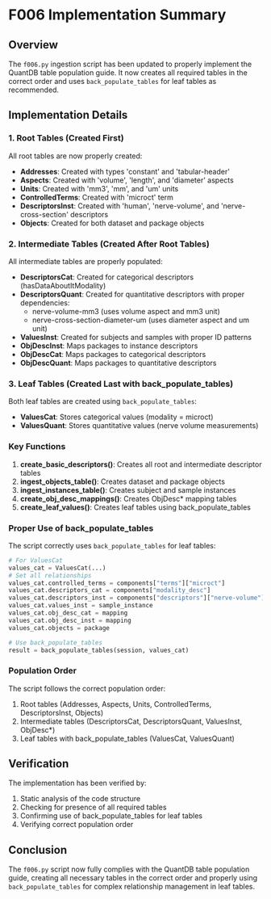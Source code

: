 # F006 Implementation Summary

## Overview

The `f006.py` ingestion script has been updated to properly implement the QuantDB table population guide. It now creates all required tables in the correct order and uses `back_populate_tables` for leaf tables as recommended.

## Implementation Details

### 1. Root Tables (Created First)

All root tables are now properly created:

- **Addresses**: Created with types 'constant' and 'tabular-header'
- **Aspects**: Created with 'volume', 'length', and 'diameter' aspects
- **Units**: Created with 'mm3', 'mm', and 'um' units
- **ControlledTerms**: Created with 'microct' term
- **DescriptorsInst**: Created with 'human', 'nerve-volume', and 'nerve-cross-section' descriptors
- **Objects**: Created for both dataset and package objects

### 2. Intermediate Tables (Created After Root Tables)

All intermediate tables are properly populated:

- **DescriptorsCat**: Created for categorical descriptors (hasDataAboutItModality)
- **DescriptorsQuant**: Created for quantitative descriptors with proper dependencies:
  - nerve-volume-mm3 (uses volume aspect and mm3 unit)
  - nerve-cross-section-diameter-um (uses diameter aspect and um unit)
- **ValuesInst**: Created for subjects and samples with proper ID patterns
- **ObjDescInst**: Maps packages to instance descriptors
- **ObjDescCat**: Maps packages to categorical descriptors
- **ObjDescQuant**: Maps packages to quantitative descriptors

### 3. Leaf Tables (Created Last with back_populate_tables)

Both leaf tables are created using `back_populate_tables`:

- **ValuesCat**: Stores categorical values (modality = microct)
- **ValuesQuant**: Stores quantitative values (nerve volume measurements)

### Key Functions

1. **create_basic_descriptors()**: Creates all root and intermediate descriptor tables
2. **ingest_objects_table()**: Creates dataset and package objects
3. **ingest_instances_table()**: Creates subject and sample instances
4. **create_obj_desc_mappings()**: Creates ObjDesc* mapping tables
5. **create_leaf_values()**: Creates leaf tables using back_populate_tables

### Proper Use of back_populate_tables

The script correctly uses `back_populate_tables` for leaf tables:

```python
# For ValuesCat
values_cat = ValuesCat(...)
# Set all relationships
values_cat.controlled_terms = components["terms"]["microct"]
values_cat.descriptors_cat = components["modality_desc"]
values_cat.descriptors_inst = components["descriptors"]["nerve-volume"]
values_cat.values_inst = sample_instance
values_cat.obj_desc_cat = mapping
values_cat.obj_desc_inst = mapping
values_cat.objects = package

# Use back_populate_tables
result = back_populate_tables(session, values_cat)
```

### Population Order

The script follows the correct population order:

1. Root tables (Addresses, Aspects, Units, ControlledTerms, DescriptorsInst, Objects)
2. Intermediate tables (DescriptorsCat, DescriptorsQuant, ValuesInst, ObjDesc*)
3. Leaf tables with back_populate_tables (ValuesCat, ValuesQuant)

## Verification

The implementation has been verified by:

1. Static analysis of the code structure
2. Checking for presence of all required tables
3. Confirming use of back_populate_tables for leaf tables
4. Verifying correct population order

## Conclusion

The `f006.py` script now fully complies with the QuantDB table population guide, creating all necessary tables in the correct order and properly using `back_populate_tables` for complex relationship management in leaf tables. 